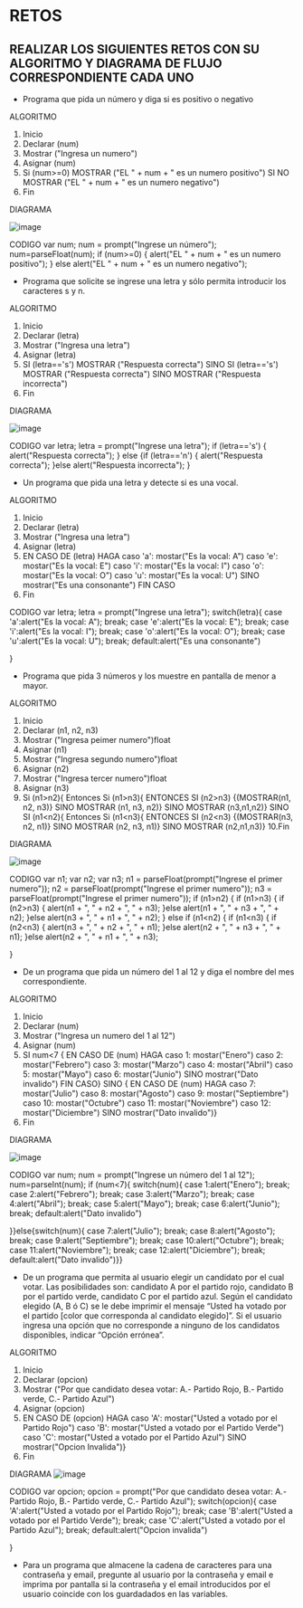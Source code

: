 # RETOS
## REALIZAR LOS SIGUIENTES RETOS CON SU ALGORITMO Y DIAGRAMA DE FLUJO CORRESPONDIENTE CADA UNO 

* Programa que pida un número y diga si es positivo o negativo

ALGORITMO

1. Inicio
2. Declarar (num)
3. Mostrar ("Ingresa un numero")
4. Asignar (num)
5. Si (num>=0) MOSTRAR ("EL " + num + " es un numero positivo") SI NO MOSTRAR ("EL " + num + " es un numero negativo")
6. Fin

DIAGRAMA

![image](https://user-images.githubusercontent.com/101414787/159208925-8db61538-8447-4fa5-9c59-e4ff56180445.png)

CODIGO
var num;
num = prompt("Ingrese un número");
num=parseFloat(num);
if (num>=0) {
    alert("EL " + num + " es un numero positivo");
} else alert("EL " + num + " es un numero negativo");

* Programa que solicite se ingrese una letra y sólo permita introducir los caracteres s y n.

ALGORITMO

1. Inicio
2. Declarar (letra)
3. Mostrar ("Ingresa una letra")
4. Asignar (letra)
5. SI (letra=='s') MOSTRAR ("Respuesta correcta") SINO SI (letra=='s') MOSTRAR ("Respuesta correcta") SINO MOSTRAR ("Respuesta incorrecta")
6. Fin

DIAGRAMA

![image](https://user-images.githubusercontent.com/101414787/159210447-e2875b51-6566-45dd-b0d2-be45604ba06b.png)

CODIGO
var letra;
letra = prompt("Ingrese una letra");
if (letra=='s') {
    alert("Respuesta correcta");
} else {if (letra=='n') { 
                     alert("Respuesta correcta");
}else  alert("Respuesta incorrecta");
}

* Un programa que pida una letra y detecte si es una vocal. 

ALGORITMO
1. Inicio
2. Declarar (letra)
3. Mostrar ("Ingresa una letra")
4. Asignar (letra)
5. EN CASO DE (letra) HAGA caso 'a': mostar("Es la vocal: A") caso 'e': mostar("Es la vocal: E") caso 'i': mostar("Es la vocal: I") caso 'o': mostar("Es la vocal: O") caso 'u': mostar("Es la vocal: U")  SINO mostrar("Es una consonante") FIN CASO
6. Fin

CODIGO
var letra;
letra = prompt("Ingrese una letra");
switch(letra){
    case 'a':alert("Es la vocal: A");
    break;
    case 'e':alert("Es la vocal: E");
    break;
    case 'i':alert("Es la vocal: I");
    break;
    case 'o':alert("Es la vocal: O");
    break;
    case 'u':alert("Es la vocal: U");
    break;
    default:alert("Es una consonante")

}


* Programa que pida 3 números y los muestre en pantalla de menor a mayor. 

ALGORITMO

1. Inicio
2. Declarar (n1, n2, n3)
3. Mostrar ("Ingresa peimer numero")float
4. Asignar (n1)
5. Mostrar ("Ingresa segundo numero")float
6. Asignar (n2)
7. Mostrar ("Ingresa tercer numero")float
8. Asignar (n3)
9. Si (n1>n2){ Entonces Si (n1>n3){ ENTONCES SI (n2>n3) {(MOSTRAR(n1, n2, n3)} SINO MOSTRAR (n1, n3, n2)} SINO MOSTRAR (n3,n1,n2)}
   SINO SI (n1<n2){ Entonces Si (n1<n3){ ENTONCES SI (n2<n3) {(MOSTRAR(n3, n2, n1)} SINO MOSTRAR (n2, n3, n1)} SINO MOSTRAR (n2,n1,n3)}
10.Fin

DIAGRAMA

![image](https://user-images.githubusercontent.com/101414787/159354180-35dd1b95-f0b8-478a-8482-b46d2b4e3db4.png)

CODIGO
var n1;
var n2;
var n3;
n1 = parseFloat(prompt("Ingrese el primer numero"));
n2 = parseFloat(prompt("Ingrese el primer numero"));
n3 = parseFloat(prompt("Ingrese el primer numero"));
if (n1>n2)
{ if (n1>n3) 
     { if (n2>n3)
          {
           alert(n1 + ", " + n2 + ", " + n3);
          }else alert(n1 + ", " + n3 + ", " + n2);
     }else  alert(n3 + ", " + n1 + ", " + n2);
} else if (n1<n2)
{ if (n1<n3)
     { if (n2<n3)
           {
            alert(n3 + ", " + n2 + ", " + n1);
           }else alert(n2 + ", " + n3 + ", " + n1);
      }else alert(n2 + ", " + n1 + ", " + n3);
    
}


* De un programa que pida un número del 1 al 12 y diga el nombre del mes correspondiente.

ALGORITMO
1. Inicio
2. Declarar (num)
3. Mostrar ("Ingresa un numero del 1 al 12")
4. Asignar (num)
5. SI num<7 { EN CASO DE (num) HAGA caso 1: mostar("Enero") caso 2: mostar("Febrero") caso 3: mostar("Marzo") caso 4: mostar("Abril") caso 5: mostar("Mayo") caso 6: mostar("Junio")  SINO mostrar("Dato invalido") FIN CASO} SINO { EN CASO DE (num) HAGA caso 7: mostar("Julio") caso 8: mostar("Agosto") caso 9: mostar("Septiembre") caso 10: mostar("Octubre") caso 11: mostar("Noviembre") caso 12: mostar("Diciembre")  SINO mostrar("Dato invalido")}
7. Fin

DIAGRAMA

![image](https://user-images.githubusercontent.com/101414787/159360751-31802766-c213-4e29-abff-7910e5031272.png)

CODIGO
var num;
num = prompt("Ingrese un número del 1 al 12");
num=parseInt(num);
if (num<7){
switch(num){
    case 1:alert("Enero");
    break;
    case 2:alert("Febrero");
    break;
    case 3:alert("Marzo");
    break;
    case 4:alert("Abril");
    break;
    case 5:alert("Mayo");
    break;
    case 6:alert("Junio");
    break;
    default:alert("Dato invalido")

}}else{switch(num){
    case 7:alert("Julio");
    break;
    case 8:alert("Agosto");
    break;
    case 9:alert("Septiembre");
    break;
    case 10:alert("Octubre");
    break;
    case 11:alert("Noviembre");
    break;
    case 12:alert("Diciembre");
    break;
    default:alert("Dato invalido")}}

* De un programa que permita al usuario elegir un candidato por el cual votar. Las posibilidades son: candidato A por el partido rojo, candidato B por el partido verde, candidato C por el partido azul. Según el candidato elegido (A, B ó C) se le debe imprimir el mensaje “Usted ha votado por el partido [color que corresponda al candidato elegido]”. Si el usuario ingresa una opción que no corresponde a ninguno de los candidatos disponibles, indicar “Opción errónea”.

ALGORITMO
1. Inicio
2. Declarar (opcion)
3. Mostrar ("Por que candidato desea votar: A.- Partido Rojo, B.- Partido verde, C.- Partido Azul")
5. Asignar (opcion)
6. EN CASO DE (opcion) HAGA caso 'A': mostar("Usted a votado por el Partido Rojo") caso 'B': mostar("Usted a votado por el Partido Verde") caso 'C': mostar("Usted a votado por el Partido Azul") SINO mostrar("Opcion Invalida")}
7. Fin

DIAGRAMA
![image](https://user-images.githubusercontent.com/101414787/159366093-3952d9e6-9b67-4fd0-8170-776c23396307.png)

CODIGO
var opcion;
opcion = prompt("Por que candidato desea votar: A.- Partido Rojo, B.- Partido verde, C.- Partido Azul");
switch(opcion){
    case 'A':alert("Usted a votado por el Partido Rojo");
    break;
    case 'B':alert("Usted a votado por el Partido Verde");
    break;
    case 'C':alert("Usted a votado por el Partido Azul");
    break;
    default:alert("Opcion invalida")

}

* Para un programa que almacene la cadena de caracteres para una contraseña y email, pregunte al usuario por la contraseña y email e imprima por pantalla si la contraseña y el email introducidos por el usuario coincide con los guardadados en las variables.
